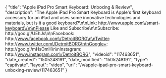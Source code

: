 {
    "title": "Apple iPad Pro Smart Keyboard: Unboxing & Review",
    "description": "The Apple iPad Pro Smart Keyboard is Apple's first keyboard accessory for an iPad and uses some innovative technologies and materials, but is it a good keyboard?\n\nLink: http:\/\/www.apple.com\/smart-keyboard\/\n\nPlease Like and Subscribe\n\nSubscribe: http:\/\/goo.gl\/UEhJs\n\nFacebook: http:\/\/www.facebook.com\/DetroitBORG\n\nTwitter: http:\/\/www.twitter.com\/DetroitBORG\n\nGoogle+: http:\/\/goo.gl\/mHsOmH\n\nInstagram: http:\/\/www.instagram.com\/DetroitBORG",
    "videoid": "117463651",
    "date_created": "1505248191",
    "date_modified": "1505248191",
    "type": "captivate",
    "layout": "video",
    "url": "\/v\/apple-ipad-pro-smart-keyboard-unboxing-review\/117463651"
}